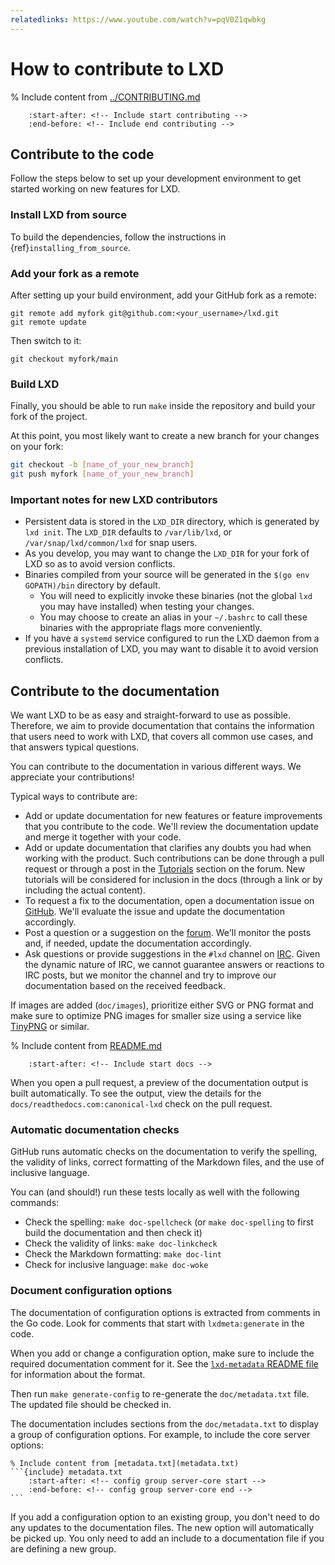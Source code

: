 ```yaml
---
relatedlinks: https://www.youtube.com/watch?v=pqV0Z1qwbkg
---
```


# How to contribute to LXD

% Include content from [../CONTRIBUTING.md](../CONTRIBUTING.md)
```{include} ../CONTRIBUTING.md
    :start-after: <!-- Include start contributing -->
    :end-before: <!-- Include end contributing -->
```

## Contribute to the code

Follow the steps below to set up your development environment to get started working on new features for LXD.

### Install LXD from source

To build the dependencies, follow the instructions in {ref}`installing_from_source`.

### Add your fork as a remote

After setting up your build environment, add your GitHub fork as a remote:

    git remote add myfork git@github.com:<your_username>/lxd.git
    git remote update

Then switch to it:

    git checkout myfork/main

### Build LXD

Finally, you should be able to run `make` inside the repository and build your fork of the project.

At this point, you most likely want to create a new branch for your changes on your fork:

```bash
git checkout -b [name_of_your_new_branch]
git push myfork [name_of_your_new_branch]
```

### Important notes for new LXD contributors

- Persistent data is stored in the `LXD_DIR` directory, which is generated by `lxd init`.
  The `LXD_DIR` defaults to `/var/lib/lxd`, or `/var/snap/lxd/common/lxd` for snap users.
- As you develop, you may want to change the `LXD_DIR` for your fork of LXD so as to avoid version conflicts.
- Binaries compiled from your source will be generated in the `$(go env GOPATH)/bin` directory by default.
   - You will need to explicitly invoke these binaries (not the global `lxd` you may have installed) when testing your changes.
   - You may choose to create an alias in your `~/.bashrc` to call these binaries with the appropriate flags more conveniently.
- If you have a `systemd` service configured to run the LXD daemon from a previous installation of LXD, you may want to disable it to avoid version conflicts.

## Contribute to the documentation

We want LXD to be as easy and straight-forward to use as possible.
Therefore, we aim to provide documentation that contains the information that users need to work with LXD, that covers all common use cases, and that answers typical questions.

You can contribute to the documentation in various different ways.
We appreciate your contributions!

Typical ways to contribute are:

- Add or update documentation for new features or feature improvements that you contribute to the code.
  We'll review the documentation update and merge it together with your code.
- Add or update documentation that clarifies any doubts you had when working with the product.
  Such contributions can be done through a pull request or through a post in the [Tutorials](https://discourse.ubuntu.com/c/lxd/tutorials/146) section on the forum.
  New tutorials will be considered for inclusion in the docs (through a link or by including the actual content).
- To request a fix to the documentation, open a documentation issue on [GitHub](https://github.com/canonical/lxd/issues).
  We'll evaluate the issue and update the documentation accordingly.
- Post a question or a suggestion on the [forum](https://discourse.ubuntu.com/c/lxd/126).
  We'll monitor the posts and, if needed, update the documentation accordingly.
- Ask questions or provide suggestions in the `#lxd` channel on [IRC](https://web.libera.chat/#lxd).
  Given the dynamic nature of IRC, we cannot guarantee answers or reactions to IRC posts, but we monitor the channel and try to improve our documentation based on the received feedback.

If images are added (`doc/images`), prioritize either SVG or PNG format and make sure to optimize PNG images for smaller size using a service like [TinyPNG](https://tinypng.com/) or similar.

% Include content from [README.md](README.md)
```{include} README.md
    :start-after: <!-- Include start docs -->
```

When you open a pull request, a preview of the documentation output is built automatically.
To see the output, view the details for the `docs/readthedocs.com:canonical-lxd` check on the pull request.

### Automatic documentation checks

GitHub runs automatic checks on the documentation to verify the spelling, the validity of links, correct formatting of the Markdown files, and the use of inclusive language.

You can (and should!) run these tests locally as well with the following commands:

- Check the spelling: `make doc-spellcheck` (or `make doc-spelling` to first build the documentation and then check it)
- Check the validity of links: `make doc-linkcheck`
- Check the Markdown formatting: `make doc-lint`
- Check for inclusive language: `make doc-woke`

### Document configuration options

The documentation of configuration options is extracted from comments in the Go code.
Look for comments that start with `lxdmeta:generate` in the code.

When you add or change a configuration option, make sure to include the required documentation comment for it.
See the [`lxd-metadata` README file](https://github.com/canonical/lxd/blob/main/lxd/lxd-metadata/README.md) for information about the format.

Then run `make generate-config` to re-generate the `doc/metadata.txt` file.
The updated file should be checked in.

The documentation includes sections from the `doc/metadata.txt` to display a group of configuration options.
For example, to include the core server options:

````
% Include content from [metadata.txt](metadata.txt)
```{include} metadata.txt
    :start-after: <!-- config group server-core start -->
    :end-before: <!-- config group server-core end -->
```
````

If you add a configuration option to an existing group, you don't need to do any updates to the documentation files.
The new option will automatically be picked up.
You only need to add an include to a documentation file if you are defining a new group.
